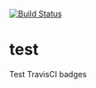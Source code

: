 [![Build Status](https://travis-ci.com/engpetermwangi/test.svg?branch=master)](https://travis-ci.com/engpetermwangi/test)
# test
Test TravisCI badges
